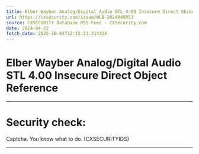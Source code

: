 ```yaml
---
title: Elber Wayber Analog/Digital Audio STL 4.00 Insecure Direct Object Reference
url: https://cxsecurity.com/issue/WLB-2024040053
source: CXSECURITY Database RSS Feed - CXSecurity.com
date: 2024-04-22
fetch_date: 2025-10-04T12:15:13.314324
---
```


# Elber Wayber Analog/Digital Audio STL 4.00 Insecure Direct Object Reference

---

# Security check:

Captcha. You know what to do. (CXSECURITYIDS)

---
